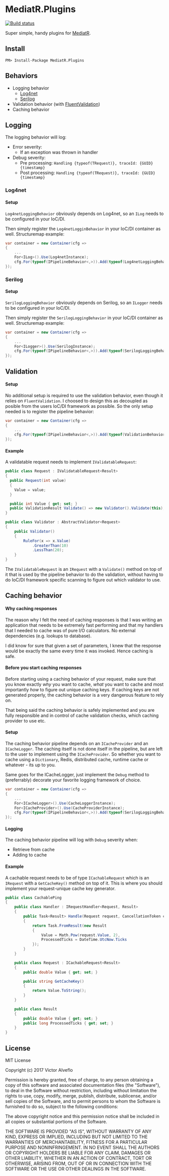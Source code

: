 # MediatR.Plugins
[![Build status](https://ci.appveyor.com/api/projects/status/wiaw36sbfycn9jw6?svg=true)](https://ci.appveyor.com/project/alveflo/mediatr-plugins)

Super simple, handy plugins for [MediatR](https://github.com/jbogard/MediatR).

## Install
```
PM> Install-Package MediatR.Plugins
```
## Behaviors
- Logging behavior
  - [Log4net](https://logging.apache.org/log4net/)
  - [Serilog](https://serilog.net)
- Validation behavior (with [FluentValidation](https://github.com/JeremySkinner/FluentValidation))
- Caching behavior

## Logging
The logging behavior will log:
- Error severity:
  - If an exception was thrown in handler
- Debug severity:
  - Pre processing: `Handling {typeof(TRequest)}, traceId: {GUID} {timestamp}`
  - Post processing: `Handling {typeof(TRequest)}, traceId: {GUID} {timestamp}`

### Log4net
#### Setup
`Log4netLoggingBehavior` obviously depends on Log4net, so an `ILog` needs to be
configured in your IoC/DI.

Then simply register the `Log4netLogginBehavior` in your IoC/DI container as well.
Structuremap example:
```csharp
var container = new Container(cfg =>
{
    ...
    For<ILog>().Use(Log4netInstance);
    cfg.For(typeof(IPipelineBehavior<,>)).Add(typeof(Log4netLoggingBehavior<,>));
});
```

### Serilog
#### Setup
`SerilogLoggingBehavior` obviously depends on Serilog, so an `ILogger` needs to be
configured in your IoC/DI.

Then simply register the `SerilogLoggingBehavior` in your IoC/DI container as well.
Structuremap example:
```csharp
var container = new Container(cfg =>
{
    ...
    For<ILogger>().Use(SerilogInstance);
    cfg.For(typeof(IPipelineBehavior<,>)).Add(typeof(SerilogLoggingBehavior<,>));
});
```
## Validation
#### Setup
No additional setup is required to use the validation behavior, even though it relies on
`FluentValidation`. I choosed to design this as decoupled as posible from the users
IoC/DI framework as possible. So the only setup needed is to register the pipeline behavior:

```csharp
var container = new Container(cfg =>
{
    ...
    cfg.For(typeof(IPipelineBehavior<,>)).Add(typeof(ValidationBehavior<,>));
});
```
#### Example
A validatable request needs to implement `IValidatableRequest`:
```csharp
public class Request : IValidatableRequest<Result>
{
  public Request(int value)
  {
    Value = value;
  }

  public int Value { get; set; }
  public ValidationResult Validate() => new Validator().Validate(this);
}

public class Validator : AbstractValidator<Request>
{
    public Validator()
    {
        RuleFor(x => x.Value)
            .GreaterThan(10)
            .LessThan(20);
    }
}
```

The `IValidatableRequest` is an `IRequest` with a `Validate()` method on top of it that is
used by the pipeline behavior to do the validation, without having to do IoC/DI framework
specific scanning to figure out which validator to use.

## Caching behavior
#### Why caching responses
The reason why I felt the need of caching responses is that I was writing an application
that needs to be extremely fast performing and that my handlers that I needed to cache
was of pure I/O calculators. No external dependencies (e.g. lookups to database).

I did know for sure that given a set of parameters, I knew that the response would be
exactly the same every time it was invoked. Hence caching is safe.

#### Before you start caching responses
Before starting using a caching behavior of your request, make sure that you
know exactly *why* you want to cache, *what* you want to cache and most importantly
*how* to figure out unique caching keys. If caching keys are not generated properly,
the caching behavior is a very dangerous feature to rely on.

That being said the caching behavior is safely implemented and you are fully responsible
and in control of cache validation checks, which caching provider to use etc.

#### Setup
The caching behavior pipeline depends on an `ICacheProvider` and an `ICacheLogger`.
The caching itself is not done itself in the pipeline, but are left to the user to
implement using the `ICacheProvider`. So whether you want to cache using a `Dictionary`,
Redis, distributed cache, runtime cache or whatever - its up to you.

Same goes for the ICacheLogger, just implement the `Debug` method to (preferrably) decorate
your favorite logging framework of choice.

```csharp
var container = new Container(cfg =>
{
    ...
    For<ICacheLogger>().Use(CacheLoggerInstance);
    For<ICacheProvider>().Use(CacheProviderInstance);
    cfg.For(typeof(IPipelineBehavior<,>)).Add(typeof(SerilogLoggingBehavior<,>));
});
```
#### Logging
The caching behavior pipeline will log with `Debug` severity when:
- Retrieve from cache
- Adding to cache

#### Example
A cachable request needs to be of type `ICachableRequest` which is an `IRequest`
with a `GetCacheKey()` method on top of it. This is where you should implement your
request-unique cache key generator.

```csharp
public class CachablePing
{
    public class Handler : IRequestHandler<Request, Result>
    {
        public Task<Result> Handle(Request request, CancellationToken cancellationToken)
        {
            return Task.FromResult(new Result
            {
                Value = Math.Pow(request.Value, 2),
                ProcessedTicks = DateTime.UtcNow.Ticks
            });
        }
    }

    public class Request : ICachableRequest<Result>
    {
        public double Value { get; set; }

        public string GetCacheKey()
        {
            return Value.ToString();
        }
    }

    public class Result
    {
        public double Value { get; set; }
        public long ProcessedTicks { get; set; }
    }
}
```

## License
MIT License

Copyright (c) 2017 Victor Alveflo

Permission is hereby granted, free of charge, to any person obtaining a copy
of this software and associated documentation files (the "Software"), to deal
in the Software without restriction, including without limitation the rights
to use, copy, modify, merge, publish, distribute, sublicense, and/or sell
copies of the Software, and to permit persons to whom the Software is
furnished to do so, subject to the following conditions:

The above copyright notice and this permission notice shall be included in all
copies or substantial portions of the Software.

THE SOFTWARE IS PROVIDED "AS IS", WITHOUT WARRANTY OF ANY KIND, EXPRESS OR
IMPLIED, INCLUDING BUT NOT LIMITED TO THE WARRANTIES OF MERCHANTABILITY,
FITNESS FOR A PARTICULAR PURPOSE AND NONINFRINGEMENT. IN NO EVENT SHALL THE
AUTHORS OR COPYRIGHT HOLDERS BE LIABLE FOR ANY CLAIM, DAMAGES OR OTHER
LIABILITY, WHETHER IN AN ACTION OF CONTRACT, TORT OR OTHERWISE, ARISING FROM,
OUT OF OR IN CONNECTION WITH THE SOFTWARE OR THE USE OR OTHER DEALINGS IN THE
SOFTWARE.
